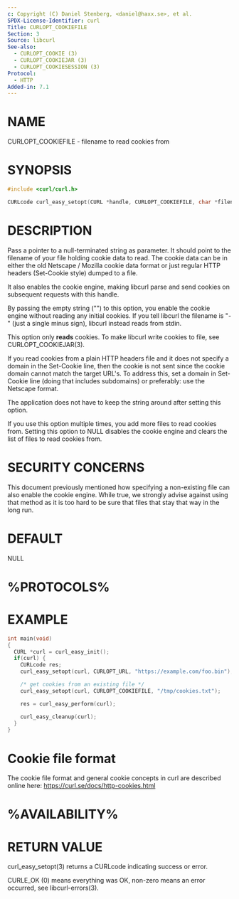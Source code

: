 ```yaml
---
c: Copyright (C) Daniel Stenberg, <daniel@haxx.se>, et al.
SPDX-License-Identifier: curl
Title: CURLOPT_COOKIEFILE
Section: 3
Source: libcurl
See-also:
  - CURLOPT_COOKIE (3)
  - CURLOPT_COOKIEJAR (3)
  - CURLOPT_COOKIESESSION (3)
Protocol:
  - HTTP
Added-in: 7.1
---
```


# NAME

CURLOPT_COOKIEFILE - filename to read cookies from

# SYNOPSIS

~~~c
#include <curl/curl.h>

CURLcode curl_easy_setopt(CURL *handle, CURLOPT_COOKIEFILE, char *filename);
~~~

# DESCRIPTION

Pass a pointer to a null-terminated string as parameter. It should point to
the filename of your file holding cookie data to read. The cookie data can be
in either the old Netscape / Mozilla cookie data format or just regular HTTP
headers (Set-Cookie style) dumped to a file.

It also enables the cookie engine, making libcurl parse and send cookies on
subsequent requests with this handle.

By passing the empty string ("") to this option, you enable the cookie engine
without reading any initial cookies. If you tell libcurl the filename is "-"
(just a single minus sign), libcurl instead reads from stdin.

This option only **reads** cookies. To make libcurl write cookies to file,
see CURLOPT_COOKIEJAR(3).

If you read cookies from a plain HTTP headers file and it does not specify a
domain in the Set-Cookie line, then the cookie is not sent since the cookie
domain cannot match the target URL's. To address this, set a domain in
Set-Cookie line (doing that includes subdomains) or preferably: use the
Netscape format.

The application does not have to keep the string around after setting this
option.

If you use this option multiple times, you add more files to read cookies
from. Setting this option to NULL disables the cookie engine and clears the
list of files to read cookies from.

# SECURITY CONCERNS

This document previously mentioned how specifying a non-existing file can also
enable the cookie engine. While true, we strongly advise against using that
method as it is too hard to be sure that files that stay that way in the long
run.

# DEFAULT

NULL

# %PROTOCOLS%

# EXAMPLE

~~~c
int main(void)
{
  CURL *curl = curl_easy_init();
  if(curl) {
    CURLcode res;
    curl_easy_setopt(curl, CURLOPT_URL, "https://example.com/foo.bin");

    /* get cookies from an existing file */
    curl_easy_setopt(curl, CURLOPT_COOKIEFILE, "/tmp/cookies.txt");

    res = curl_easy_perform(curl);

    curl_easy_cleanup(curl);
  }
}
~~~

# Cookie file format

The cookie file format and general cookie concepts in curl are described
online here: https://curl.se/docs/http-cookies.html

# %AVAILABILITY%

# RETURN VALUE

curl_easy_setopt(3) returns a CURLcode indicating success or error.

CURLE_OK (0) means everything was OK, non-zero means an error occurred, see
libcurl-errors(3).
